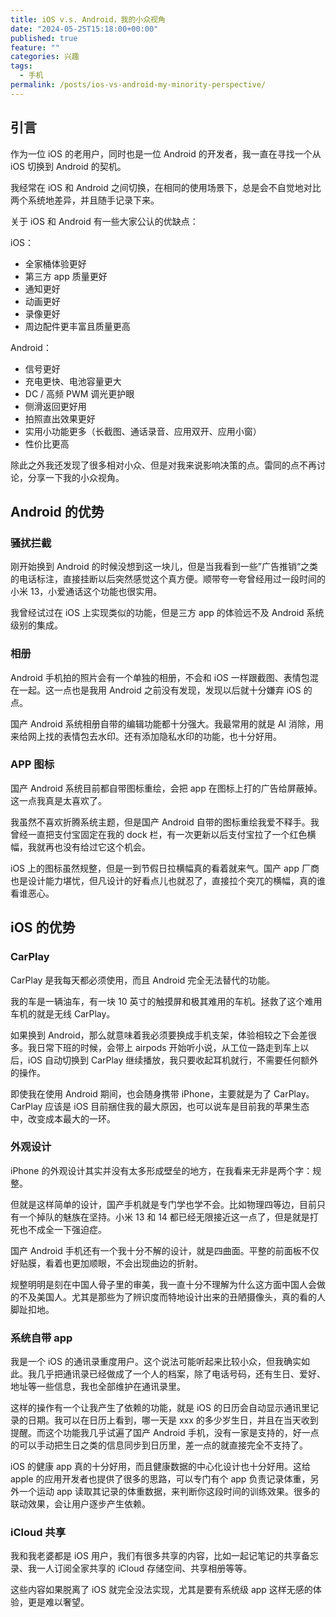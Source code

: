 ```yaml
---
title: iOS v.s. Android，我的小众视角
date: "2024-05-25T15:18:00+00:00"
published: true
feature: ""
categories: 兴趣
tags:
  - 手机
permalink: /posts/ios-vs-android-my-minority-perspective/
---
```


## 引言

作为一位 iOS 的老用户，同时也是一位 Android 的开发者，我一直在寻找一个从 iOS 切换到 Android 的契机。

我经常在 iOS 和 Android 之间切换，在相同的使用场景下，总是会不自觉地对比两个系统地差异，并且随手记录下来。

关于 iOS 和 Android 有一些大家公认的优缺点：

iOS：

- 全家桶体验更好
- 第三方 app 质量更好
- 通知更好
- 动画更好
- 录像更好
- 周边配件更丰富且质量更高

Android：

- 信号更好
- 充电更快、电池容量更大
- DC / 高频 PWM 调光更护眼
- 侧滑返回更好用
- 拍照直出效果更好
- 实用小功能更多（长截图、通话录音、应用双开、应用小窗）
- 性价比更高

除此之外我还发现了很多相对小众、但是对我来说影响决策的点。雷同的点不再讨论，分享一下我的小众视角。

## Android 的优势

### 骚扰拦截

刚开始换到 Android 的时候没想到这一块儿，但是当我看到一些”广告推销“之类的电话标注，直接挂断以后突然感觉这个真方便。顺带夸一夸曾经用过一段时间的小米 13，小爱通话这个功能也很实用。

我曾经试过在 iOS 上实现类似的功能，但是三方 app 的体验远不及 Android 系统级别的集成。

### 相册

Android 手机拍的照片会有一个单独的相册，不会和 iOS 一样跟截图、表情包混在一起。这一点也是我用 Android 之前没有发现，发现以后就十分嫌弃 iOS 的点。

国产 Android 系统相册自带的编辑功能都十分强大。我最常用的就是 AI 消除，用来给网上找的表情包去水印。还有添加隐私水印的功能，也十分好用。

### APP 图标

国产 Android 系统目前都自带图标重绘，会把 app 在图标上打的广告给屏蔽掉。这一点我真是太喜欢了。

我虽然不喜欢折腾系统主题，但是国产 Android 自带的图标重绘我爱不释手。我曾经一直把支付宝固定在我的 dock 栏，有一次更新以后支付宝拉了一个红色横幅，我就再也没有给过它这个机会。

iOS 上的图标虽然规整，但是一到节假日拉横幅真的看着就来气。国产 app 厂商也是设计能力堪忧，但凡设计的好看点儿也就忍了，直接拉个突兀的横幅，真的谁看谁恶心。

## iOS 的优势

### CarPlay

CarPlay 是我每天都必须使用，而且 Android 完全无法替代的功能。

我的车是一辆油车，有一块 10 英寸的触摸屏和极其难用的车机。拯救了这个难用车机的就是无线 CarPlay。

如果换到 Android，那么就意味着我必须要换成手机支架，体验相较之下会差很多。我日常下班的时候，会带上 airpods 开始听小说，从工位一路走到车上以后，iOS 自动切换到 CarPlay 继续播放，我只要收起耳机就行，不需要任何额外的操作。

即使我在使用 Android 期间，也会随身携带 iPhone，主要就是为了 CarPlay。CarPlay 应该是 iOS 目前捆住我的最大原因，也可以说车是目前我的苹果生态中，改变成本最大的一环。

### 外观设计

iPhone 的外观设计其实并没有太多形成壁垒的地方，在我看来无非是两个字：规整。

但就是这样简单的设计，国产手机就是专门学也学不会。比如物理四等边，目前只有一个掉队的魅族在坚持。小米 13 和 14 都已经无限接近这一点了，但是就是打死也不成全一下强迫症。

国产 Android 手机还有一个我十分不解的设计，就是四曲面。平整的前面板不仅好贴膜，看着也更加顺眼，不会出现曲边的折射。

规整明明是刻在中国人骨子里的审美，我一直十分不理解为什么这方面中国人会做的不及美国人。尤其是那些为了辨识度而特地设计出来的丑陋摄像头，真的看的人脚趾扣地。

### 系统自带 app

我是一个 iOS 的通讯录重度用户。这个说法可能听起来比较小众，但我确实如此。我几乎把通讯录已经做成了一个人的档案，除了电话号码，还有生日、爱好、地址等一些信息，我也全部维护在通讯录里。

这样的操作有一个让我产生了依赖的功能，就是 iOS 的日历会自动显示通讯里记录的日期。我可以在日历上看到，哪一天是 xxx 的多少岁生日，并且在当天收到提醒。而这个功能我几乎试遍了国产 Android 手机，没有一家是支持的，好一点的可以手动把生日之类的信息同步到日历里，差一点的就直接完全不支持了。

iOS 的健康 app 真的十分好用，而且健康数据的中心化设计也十分好用。这给 apple 的应用开发者也提供了很多的思路，可以专门有个 app 负责记录体重，另外一个运动 app 读取其记录的体重数据，来判断你这段时间的训练效果。很多的联动效果，会让用户逐步产生依赖。

### iCloud 共享

我和我老婆都是 iOS 用户，我们有很多共享的内容，比如一起记笔记的共享备忘录、我一人订阅全家共享的 iCloud 存储空间、共享相册等等。

这些内容如果脱离了 iOS 就完全没法实现，尤其是要有系统级 app 这样无感的体验，更是难以奢望。
